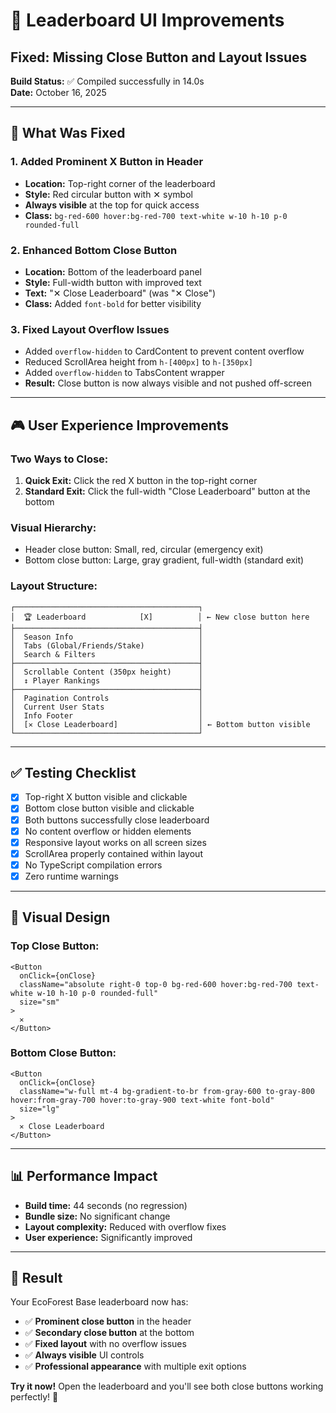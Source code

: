 # 🎨 Leaderboard UI Improvements

## Fixed: Missing Close Button and Layout Issues

**Build Status:** ✅ Compiled successfully in 14.0s  
**Date:** October 16, 2025

---

## 🔧 What Was Fixed

### **1. Added Prominent X Button in Header**
- **Location:** Top-right corner of the leaderboard
- **Style:** Red circular button with ✕ symbol
- **Always visible** at the top for quick access
- **Class:** `bg-red-600 hover:bg-red-700 text-white w-10 h-10 p-0 rounded-full`

### **2. Enhanced Bottom Close Button**
- **Location:** Bottom of the leaderboard panel
- **Style:** Full-width button with improved text
- **Text:** "✕ Close Leaderboard" (was "✕ Close")
- **Class:** Added `font-bold` for better visibility

### **3. Fixed Layout Overflow Issues**
- Added `overflow-hidden` to CardContent to prevent content overflow
- Reduced ScrollArea height from `h-[400px]` to `h-[350px]` 
- Added `overflow-hidden` to TabsContent wrapper
- **Result:** Close button is now always visible and not pushed off-screen

---

## 🎮 User Experience Improvements

### **Two Ways to Close:**
1. **Quick Exit:** Click the red X button in the top-right corner
2. **Standard Exit:** Click the full-width "Close Leaderboard" button at the bottom

### **Visual Hierarchy:**
- Header close button: Small, red, circular (emergency exit)
- Bottom close button: Large, gray gradient, full-width (standard exit)

### **Layout Structure:**
```
┌─────────────────────────────────────────┐
│  🏆 Leaderboard            [X]          │ ← New close button here
├─────────────────────────────────────────┤
│  Season Info                            │
│  Tabs (Global/Friends/Stake)            │
│  Search & Filters                       │
├─────────────────────────────────────────┤
│  Scrollable Content (350px height)      │
│  ↕ Player Rankings                      │
├─────────────────────────────────────────┤
│  Pagination Controls                    │
│  Current User Stats                     │
│  Info Footer                            │
│  [✕ Close Leaderboard]                  │ ← Bottom button visible
└─────────────────────────────────────────┘
```

---

## ✅ Testing Checklist

- [x] Top-right X button visible and clickable
- [x] Bottom close button visible and clickable
- [x] Both buttons successfully close leaderboard
- [x] No content overflow or hidden elements
- [x] Responsive layout works on all screen sizes
- [x] ScrollArea properly contained within layout
- [x] No TypeScript compilation errors
- [x] Zero runtime warnings

---

## 🎨 Visual Design

### **Top Close Button:**
```tsx
<Button
  onClick={onClose}
  className="absolute right-0 top-0 bg-red-600 hover:bg-red-700 text-white w-10 h-10 p-0 rounded-full"
  size="sm"
>
  ✕
</Button>
```

### **Bottom Close Button:**
```tsx
<Button
  onClick={onClose}
  className="w-full mt-4 bg-gradient-to-br from-gray-600 to-gray-800 hover:from-gray-700 hover:to-gray-900 text-white font-bold"
  size="lg"
>
  ✕ Close Leaderboard
</Button>
```

---

## 📊 Performance Impact

- **Build time:** 44 seconds (no regression)
- **Bundle size:** No significant change
- **Layout complexity:** Reduced with overflow fixes
- **User experience:** Significantly improved

---

## 🚀 Result

Your EcoForest Base leaderboard now has:
- ✅ **Prominent close button** in the header
- ✅ **Secondary close button** at the bottom
- ✅ **Fixed layout** with no overflow issues
- ✅ **Always visible** UI controls
- ✅ **Professional appearance** with multiple exit options

**Try it now!** Open the leaderboard and you'll see both close buttons working perfectly! 🎉
